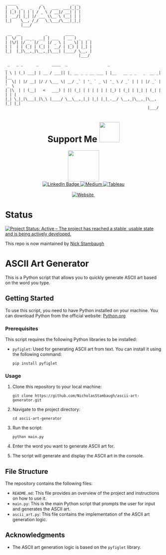      ____           _             _ _
    |  _ \ _   _   / \   ___  ___(_|_)
    | |_) | | | | / _ \ / __|/ __| | |
    |  __/| |_| |/ ___ \\__ \ (__| | |
    |_|    \__, /_/   \_\___/\___|_|_|
           |___/
    
     __  __           _        ____        
    |  \/  | __ _  __| | ___  | __ ) _   _
    | |\/| |/ _` |/ _` |/ _ \ |  _ \| | | |
    | |  | | (_| | (_| |  __/ | |_) | |_| |
    |_|  |_|\__,_|\__,_|\___| |____/ \__, |
                                     |___/
    
     _   _ _      _      ____  _                  _                       _     
    | \ | (_) ___| | __ / ___|| |_ __ _ _ __ ___ | |__   __ _ _   _  __ _| |__
    |  \| | |/ __| |/ / \___ \| __/ _` | '_ ` _ \| '_ \ / _` | | | |/ _` | '_ \
    | |\  | | (__|   <   ___) | || (_| | | | | | | |_) | (_| | |_| | (_| | | | |
    |_| \_|_|\___|_|\_\ |____/ \__\__,_|_| |_| |_|_.__/ \__,_|\__,_|\__, |_| |_|
                                                                    |___/


<div id="header" align="center">
  
# Support Me  <img src="https://media.giphy.com/media/v1.Y2lkPTc5MGI3NjExMzZlOGYyNDBkN2JmYjM3NDdjNzk1NjdkMTA4NzM1ZDJkNTUwMGVlZCZjdD1z/hvRJCLFzcasrR4ia7z/giphy.gif" width="65"/>
  <img src="https://media.giphy.com/media/xBTSwCTFkgfcdTjHMz/giphy.gif" width="100"/>
<div id="badges">
   <a href="https://www.linkedin.com/in/nick-stambaugh-694241139/L">
   <img src="https://img.shields.io/badge/LinkedIn-blue?style=for-the-badge&logo=linkedin&logoColor=white" alt="LinkedIn Badge"/>
  </a>
  <a href="https://medium.com/@nick-stambaugh">
  <img src="https://img.shields.io/badge/Medium-white?style=for-the-badge&logo=medium&logoColor=black" alt="Medium"/>
  </a>
  <a href="https://public.tableau.com/app/profile/nick4514">
  <img src="https://img.shields.io/badge/tableau-navy?style=for-the-badge&logo=tableau&logoColor=white" alt="Tableau"/>
  </a>
  <br>
  <br>
    <a href="https://nickstambaugh.com">
  <img src="https://img.shields.io/badge/personal_website-blueviolet?style=for-the-badge&logo=&logoColor=white" alt="Website"/>
  <a>
  <img src="https://komarev.com/ghpvc/?username=NicholasStambaugh&style=flat-rectangle&color=red&" alt=""/>
  </a>
</div>
    </div>
  
# Status
[![Project Status: Active – The project has reached a stable, usable state and is being actively developed.](https://www.repostatus.org/badges/latest/active.svg)](https://www.repostatus.org/#active)

This repo is now maintained by [Nick Stambaugh](https://www.linkedin.com/in/nick-s-694241139/)


# ASCII Art Generator

This is a Python script that allows you to quickly generate ASCII art based on the word you type.

## Getting Started

To use this script, you need to have Python installed on your machine. You can download Python from the official website: [Python.org](https://www.python.org/)

### Prerequisites

This script requires the following Python libraries to be installed:

- `pyfiglet`: Used for generating ASCII art from text. You can install it using the following command:

  ```
  pip install pyfiglet
  ```

### Usage

1. Clone this repository to your local machine:

   ```
   git clone https://github.com/NicholasStambaugh/ascii-art-generator.git
   ```

2. Navigate to the project directory:

   ```
   cd ascii-art-generator
   ```

3. Run the script:

   ```
   python main.py
   ```

4. Enter the word you want to generate ASCII art for.

5. The script will generate and display the ASCII art in the console.

## File Structure

The repository contains the following files:

- `README.md`: This file provides an overview of the project and instructions on how to use it.
- `main.py`: This is the main Python script that prompts the user for input and generates the ASCII art.
- `ascii_art.py`: This file contains the implementation of the ASCII art generation logic.

## Acknowledgments

- The ASCII art generation logic is based on the `pyfiglet` library.
